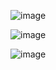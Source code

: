 ![image](https://github.com/user-attachments/assets/60b9fb59-81ee-4145-9cf9-8e83365c4f3f)

![image](https://github.com/user-attachments/assets/c0e456c8-b691-41f5-9dfd-dc5f21585ac2)

![image](https://github.com/user-attachments/assets/48674d3e-2d16-4da5-ab56-b14cbbf2d6c0)


